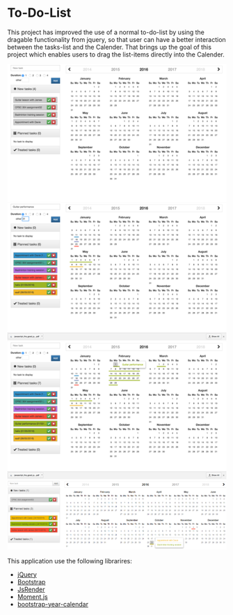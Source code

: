 # To-Do-List
This project has improved the use of a normal to-do-list by using the dragable functionality from jquery, so that user can have a better interaction between the tasks-list and the Calender. That brings up the goal of this project which enables users to drag the list-items directly into the Calender.

![Screenshot](screenshot_1.png)
![Screenshot](screenshot_2.png)
![Screenshot](screenshot_3.png)
![Screenshot](screenshot_4.png)


This application use the following librarires:
- [jQuery](https://jquery.com/)
- [Bootstrap](http://getbootstrap.com/)
- [JsRender](https://www.jsviews.com/)
- [Moment.js](http://momentjs.com/)
- [bootstrap-year-calendar](http://www.bootstrap-year-calendar.com/)


